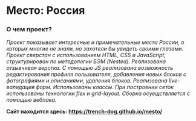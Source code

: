 # Место: Россия

### О чем проект?

_Проект показывает интересные и примечательные места России, о которых многие не знали, но захотели бы увидеть своими глазами._
_Проект сверстан с использованием HTML, CSS и JavaScript, структурирован по методологии БЭМ (Nested). Реализована отзывчивая верстка. С помощью JS реализована возможность редактирования профиля пользователя, добавления новых блоков с фотографиями и описаниями, удаления блоков. Реализована live-валидация форм. Использованы классы. При построении сеток использованы технологии flex и grid-layout._
_Сборка осуещствляется с помощью вебпака._

**Сайт находится здесь: https://trench-dog.github.io/mesto/**
